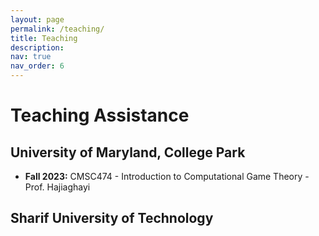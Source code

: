 ```yaml
---
layout: page
permalink: /teaching/
title: Teaching
description: 
nav: true
nav_order: 6
---
```


# Teaching Assistance

## University of Maryland, College Park

* **Fall 2023:** CMSC474 - Introduction to Computational Game Theory - Prof. Hajiaghayi

## Sharif University of Technology 
